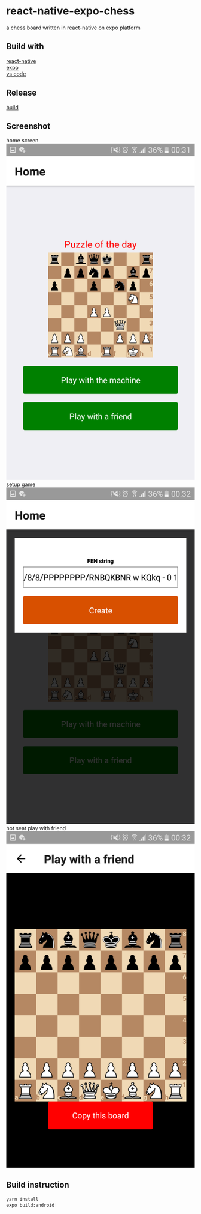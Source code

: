 # react-native-expo-chess
  a chess board written in react-native on expo platform
## Build with
  [react-native](https://github.com/facebook/react-native)  
  [expo](https://expo.io/)  
  [vs code](https://code.visualstudio.com/)  
## Release
  [build](https://expo.io/builds/3c2cf6de-058a-4da3-91ff-32b4e06fb5b9)
## Screenshot
  home screen  
  ![home screen](screenshot/Screenshot_20181226-003148.png)  
  setup game  
  ![setup game](screenshot/Screenshot_20181226-003228.png)  
  hot seat play with friend  
  ![play screen](screenshot/Screenshot_20181226-003223.png)  
## Build instruction
  ```
  yarn install
  expo build:android
  ```
